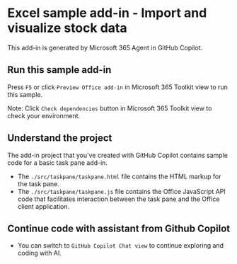 # Excel sample add-in - Import and visualize stock data

This add-in is generated by Microsoft 365 Agent in GitHub Copilot.

## Run this sample add-in

Press `F5` or click `Preview Office add-in` in Microsoft 365 Toolkit view to run this sample.

Note: Click `Check dependencies` button in Microsoft 365 Toolkit view to check your environment.

## Understand the project

The add-in project that you've created with GitHub Copilot contains sample code for a basic task pane add-in.

- The `./src/taskpane/taskpane.html` file contains the HTML markup for the task pane.
- The `./src/taskpane/taskpane.js` file contains the Office JavaScript API code that facilitates interaction between the task pane and the Office client application.

## Continue code with assistant from Github Copilot

- You can switch to `GitHub Copilot Chat view` to continue exploring and coding with AI.
